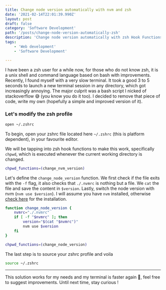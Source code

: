 ```yaml
---
title: Change node version automatically with nvm and zsh
date: '2021-02-14T22:01:39.990Z'
layout: post
draft: false 
category: 'Software Development'
path: '/posts/change-node-version-automatically-zsh'
description: 'Change node version automatically with zsh Hook Functions when working directory changes'
tags:
    - 'Web development'
    - 'Software Development'

---
```


I have been a zsh user for a while now, for those who do not know zsh, it is a unix shell and command language based on bash with improvements.
Recently, I found myself with a very slow terminal. It took a good 3 to 5 seconds to launch a new terminal session in any directory, which got
increasingly annoying. The major culprit was a bash script I nicked of stackoverflow 😅 (you know you do it too). I decided to remove that piece of
code, write my own (hopefully a simple and improved version of it).

### Let's modify the zsh profile

```bash
open ~/.zshrc
```
To begin, open your zshrc file located here `~/.zshrc` (this is platform dependent), in your favourite editor.

We will be tapping into zsh hook functions to make this work, specifically `chpwd`, which is executed whenever the current working directory is
changed.

```bash
chpwd_functions=(change_nvm_version)
```

Let's define the `change_node_version` function. We first check if the file exits with the `-f` flag, it also checks that `./.nvmrc` is nothing but a
file. We `cat` the file and save the content in `$version`. Lastly, switch the node version with nvm (`nvm use $version`). I will assume you
have `nvm` installed, otherwise [check here](https://github.com/nvm-sh/nvm) for the installation.

```bash
function change_node_version {
	nvmrc="./.nvmrc"
	if [ -f "$nvmrc" ]; then
		version="$(cat "$nvmrc")"
		nvm use $version
	fi
}

chpwd_functions=(change_node_version)
```

The last step is to source your zshrc profile and voila 

```bash
source ~/.zshrc 
```

---

This solution works for my needs and my terminal is faster again 🚀, feel free to suggest improvements. Until next time, stay curious !





